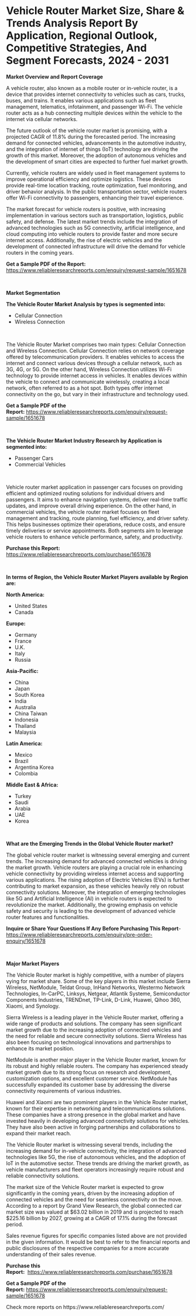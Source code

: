 <p><h1>Vehicle Router Market Size, Share & Trends Analysis Report By Application, Regional Outlook, Competitive Strategies, And Segment Forecasts, 2024 - 2031</h1></p><p><strong>Market Overview and Report Coverage</strong></p>
<p><p>A vehicle router, also known as a mobile router or in-vehicle router, is a device that provides internet connectivity to vehicles such as cars, trucks, buses, and trains. It enables various applications such as fleet management, telematics, infotainment, and passenger Wi-Fi. The vehicle router acts as a hub connecting multiple devices within the vehicle to the internet via cellular networks.</p><p>The future outlook of the vehicle router market is promising, with a projected CAGR of 11.8% during the forecasted period. The increasing demand for connected vehicles, advancements in the automotive industry, and the integration of internet of things (IoT) technology are driving the growth of this market. Moreover, the adoption of autonomous vehicles and the development of smart cities are expected to further fuel market growth.</p><p>Currently, vehicle routers are widely used in fleet management systems to improve operational efficiency and optimize logistics. These devices provide real-time location tracking, route optimization, fuel monitoring, and driver behavior analysis. In the public transportation sector, vehicle routers offer Wi-Fi connectivity to passengers, enhancing their travel experience.</p><p>The market forecast for vehicle routers is positive, with increasing implementation in various sectors such as transportation, logistics, public safety, and defense. The latest market trends include the integration of advanced technologies such as 5G connectivity, artificial intelligence, and cloud computing into vehicle routers to provide faster and more secure internet access. Additionally, the rise of electric vehicles and the development of connected infrastructure will drive the demand for vehicle routers in the coming years.</p></p>
<p><strong>Get a Sample PDF of the Report:</strong> <a href="https://www.reliableresearchreports.com/enquiry/request-sample/1651678">https://www.reliableresearchreports.com/enquiry/request-sample/1651678</a></p>
<p>&nbsp;</p>
<p><strong>Market Segmentation</strong></p>
<p><strong>The Vehicle Router Market Analysis by types is segmented into:</strong></p>
<p><ul><li>Cellular Connection</li><li>Wireless Connection</li></ul></p>
<p>&nbsp;</p>
<p><p>The Vehicle Router Market comprises two main types: Cellular Connection and Wireless Connection. Cellular Connection relies on network coverage offered by telecommunication providers. It enables vehicles to access the internet and connect various devices through a cellular network, such as 3G, 4G, or 5G. On the other hand, Wireless Connection utilizes Wi-Fi technology to provide internet access in vehicles. It enables devices within the vehicle to connect and communicate wirelessly, creating a local network, often referred to as a hot spot. Both types offer internet connectivity on the go, but vary in their infrastructure and technology used.</p></p>
<p><strong>Get a Sample PDF of the Report:</strong>&nbsp;<a href="https://www.reliableresearchreports.com/enquiry/request-sample/1651678">https://www.reliableresearchreports.com/enquiry/request-sample/1651678</a></p>
<p>&nbsp;</p>
<p><strong>The Vehicle Router Market Industry Research by Application is segmented into:</strong></p>
<p><ul><li>Passenger Cars</li><li>Commercial Vehicles</li></ul></p>
<p>&nbsp;</p>
<p><p>Vehicle router market application in passenger cars focuses on providing efficient and optimized routing solutions for individual drivers and passengers. It aims to enhance navigation systems, deliver real-time traffic updates, and improve overall driving experience. On the other hand, in commercial vehicles, the vehicle router market focuses on fleet management and tracking, route planning, fuel efficiency, and driver safety. This helps businesses optimize their operations, reduce costs, and ensure timely deliveries or service appointments. Both segments aim to leverage vehicle routers to enhance vehicle performance, safety, and productivity.</p></p>
<p><strong>Purchase this Report:</strong>&nbsp; <a href="https://www.reliableresearchreports.com/purchase/1651678">https://www.reliableresearchreports.com/purchase/1651678</a></p>
<p>&nbsp;</p>
<p><strong>In terms of Region, the Vehicle Router Market Players available by Region are:</strong></p>
<p>
    <p> <strong> North America: </strong>
        <ul>
            <li>United States</li>
            <li>Canada</li>
        </ul>
        </p> 
    <p> <strong> Europe: </strong>
        <ul>
            <li>Germany</li>
            <li>France</li>
            <li>U.K.</li>
            <li>Italy</li>
            <li>Russia</li>
        </ul>
        </p> 
    <p> <strong> Asia-Pacific: </strong>
        <ul>
            <li>China</li>
            <li>Japan</li>
            <li>South Korea</li>
            <li>India</li>
            <li>Australia</li>
            <li>China Taiwan</li>
            <li>Indonesia</li>
            <li>Thailand</li>
            <li>Malaysia</li>
        </ul>
        </p> 
    <p> <strong> Latin America: </strong>
        <ul>
            <li>Mexico</li>
            <li>Brazil</li>
            <li>Argentina Korea</li>
            <li>Colombia</li>
        </ul>
        </p> 
    <p> <strong> Middle East & Africa: </strong>
        <ul>
            <li>Turkey</li>
            <li>Saudi</li>
            <li>Arabia</li>
            <li>UAE</li>
            <li>Korea</li>
        </ul>
    </p>
    </p>
<p>&nbsp;</p>
<p><strong>What are the Emerging Trends in the Global Vehicle Router market?</strong></p>
<p><p>The global vehicle router market is witnessing several emerging and current trends. The increasing demand for advanced connected vehicles is driving the market growth. Vehicle routers are playing a crucial role in enhancing vehicle connectivity by providing wireless internet access and supporting various applications. The rising adoption of Electric Vehicles (EVs) is further contributing to market expansion, as these vehicles heavily rely on robust connectivity solutions. Moreover, the integration of emerging technologies like 5G and Artificial Intelligence (AI) in vehicle routers is expected to revolutionize the market. Additionally, the growing emphasis on vehicle safety and security is leading to the development of advanced vehicle router features and functionalities.</p></p>
<p><strong>Inquire or Share Your Questions If Any Before Purchasing This Report</strong>- <a href="https://www.reliableresearchreports.com/enquiry/pre-order-enquiry/1651678">https://www.reliableresearchreports.com/enquiry/pre-order-enquiry/1651678</a></p>
<p>&nbsp;</p>
<p><strong>Major Market Players</strong></p>
<p><p>The Vehicle Router market is highly competitive, with a number of players vying for market share. Some of the key players in this market include Sierra Wireless, NetModule, Teldat Group, InHand Networks, Westermo Network Technologies, In-CarPC, Linksys, Netgear, Atlantik Systeme, Semiconductor Components Industries, TRENDnet, TP-Link, D-Link, Huawei, Qihoo 360, Xiaomi, and Synology.</p><p>Sierra Wireless is a leading player in the Vehicle Router market, offering a wide range of products and solutions. The company has seen significant market growth due to the increasing adoption of connected vehicles and the need for reliable and secure connectivity solutions. Sierra Wireless has also been focusing on technological innovations and partnerships to enhance its market position.</p><p>NetModule is another major player in the Vehicle Router market, known for its robust and highly reliable routers. The company has experienced steady market growth due to its strong focus on research and development, customization options, and excellent customer service. NetModule has successfully expanded its customer base by addressing the diverse connectivity requirements of various industries.</p><p>Huawei and Xiaomi are two prominent players in the Vehicle Router market, known for their expertise in networking and telecommunications solutions. These companies have a strong presence in the global market and have invested heavily in developing advanced connectivity solutions for vehicles. They have also been active in forging partnerships and collaborations to expand their market reach.</p><p>The Vehicle Router market is witnessing several trends, including the increasing demand for in-vehicle connectivity, the integration of advanced technologies like 5G, the rise of autonomous vehicles, and the adoption of IoT in the automotive sector. These trends are driving the market growth, as vehicle manufacturers and fleet operators increasingly require robust and reliable connectivity solutions.</p><p>The market size of the Vehicle Router market is expected to grow significantly in the coming years, driven by the increasing adoption of connected vehicles and the need for seamless connectivity on the move. According to a report by Grand View Research, the global connected car market size was valued at $63.02 billion in 2019 and is projected to reach $225.16 billion by 2027, growing at a CAGR of 17.1% during the forecast period.</p><p>Sales revenue figures for specific companies listed above are not provided in the given information. It would be best to refer to the financial reports and public disclosures of the respective companies for a more accurate understanding of their sales revenue.</p></p>
<p><strong>Purchase this Report:</strong>&nbsp;&nbsp;<a href="https://www.reliableresearchreports.com/purchase/1651678">https://www.reliableresearchreports.com/purchase/1651678</a></p>
<p></p>
<p><strong>Get a Sample PDF of the Report:</strong>&nbsp;<a href="https://www.reliableresearchreports.com/enquiry/request-sample/1651678">https://www.reliableresearchreports.com/enquiry/request-sample/1651678</a></p>
<p>Check more reports on https://www.reliableresearchreports.com/</p>